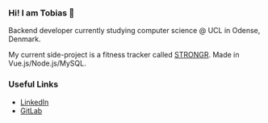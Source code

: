 ### Hi! I am Tobias 👋
Backend developer currently studying computer science @ UCL in Odense, Denmark.

My current side-project is a fitness tracker called [STRONGR](https://stron.gr). Made in Vue.js/Node.js/MySQL. 


### Useful Links
* [LinkedIn](https://www.linkedin.com/in/tobias-b%C3%B8gvad-nielsen-392234151/)
* [GitLab](https://gitlab.com/Tubnielsen)


<!--
**Tubnielsen/Tubnielsen** is a ✨ _special_ ✨ repository because its `README.md` (this file) appears on your GitHub profile.

Here are some ideas to get you started:

- 🔭 I’m currently working on ...
- 🌱 I’m currently learning ...
- 👯 I’m looking to collaborate on ...
- 🤔 I’m looking for help with ...
- 💬 Ask me about ...
- 📫 How to reach me: ...
- 😄 Pronouns: ...
- ⚡ Fun fact: ...
-->
